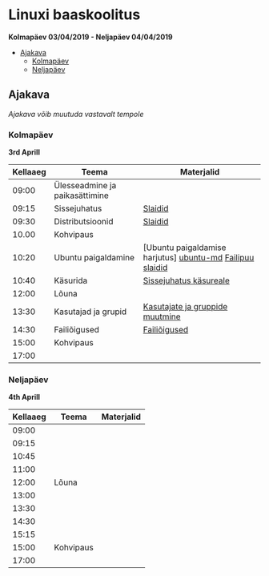 # Linuxi baaskoolitus

**Kolmapäev 03/04/2019 - Neljapäev 04/04/2019**

- [Ajakava](#Ajakava)
	- [Kolmapäev](#kolmapäev)
	- [Neljapäev](#neljapäev)


## Ajakava

_Ajakava võib muutuda vastavalt tempole_

[comment]: <> (TODO: vaata ajakava paremini üle)

### Kolmapäev
**3rd Aprill**

| **Kellaaeg** | **Teema** | **Materjalid** |
| -------- | --------- | ---------  | 
| 09:00    | Ülesseadmine ja paikasättimine |   |   
| 09:15    | Sissejuhatus | [Slaidid][intro-html] | 
| 09:30    | Distributsioonid | [Slaidid][distros-html] |  
| 10.00    | Kohvipaus | |
| 10:20    | Ubuntu paigaldamine |  [Ubuntu paigaldamise harjutus]  [ubuntu-md] [Failipuu slaidid][filetree-html]|
| 10:40    | Käsurida | [Sissejuhatus käsureale][bash-md] |   
| 12:00    | Lõuna |     
| 13:30    | Kasutajad ja grupid | [Kasutajate ja gruppide muutmine][users-md] |   
| 14:30    | Failiõigused | [Failiõigused][perms-md] |   
| 15:00    | Kohvipaus |  |   
| 17:00    |  |  |   

[intro-html]:     https://ooobik.github.io/ubuntu-training/html/intro.html
[distros-html]:     https://ooobik.github.io/ubuntu-training/html/distros.html
[filetree-html]:     https://ooobik.github.io/ubuntu-training/html/filetree.html
[ubuntu-md]:     https://ooobik.github.io/ubuntu-training/markdown/ubuntu-install.md
[bash-md]:     https://ooobik.github.io/ubuntu-training/markdown/bash.md
[users-md]:     https://ooobik.github.io/ubuntu-training/markdown/users.md
[perms-md]:     https://ooobik.github.io/ubuntu-training/markdown/perms.md

### Neljapäev
**4th Aprill**

| **Kellaaeg** | **Teema**  | **Materjalid** 
| -------- | ---------  | ---------  
| 09:00    |   |  | 
| 09:15    |   |  | 
| 10:45    |   |  | 
| 11:00    |   |  | 
| 12:00    | Lõuna  |  | 
| 13:00    |   |  | 
| 13:30    |   |  | 
| 14:30    |   |  | 
| 15:15    |   |  | 
| 15:00    | Kohvipaus |  | 
| 17:00    |   |  | 

